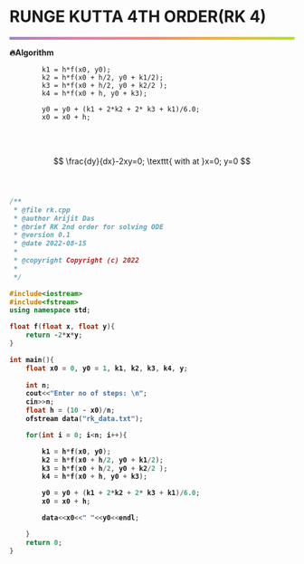 # RUNGE KUTTA 4TH ORDER(RK 4)
<hr style="height: 5px; border: none;background-image: linear-gradient(to right, #a282c6, #f378af, #ff8470, #ffb51a, #a8eb12);">

**🔥Algorithm**


```
        k1 = h*f(x0, y0);
        k2 = h*f(x0 + h/2, y0 + k1/2);
        k3 = h*f(x0 + h/2, y0 + k2/2 );
        k4 = h*f(x0 + h, y0 + k3);

        y0 = y0 + (k1 + 2*k2 + 2* k3 + k1)/6.0;
        x0 = x0 + h;
```

<br><br>

$$ \frac{dy}{dx}-2xy=0; \texttt{ with at }x=0; y=0 $$
<br><br>
<b>

```c++
/**
 * @file rk.cpp
 * @author Arijit Das
 * @brief RK 2nd order for solving ODE
 * @version 0.1
 * @date 2022-08-15
 * 
 * @copyright Copyright (c) 2022
 * 
 */

#include<iostream>
#include<fstream>
using namespace std;

float f(float x, float y){
    return -2*x*y;
}

int main(){
    float x0 = 0, y0 = 1, k1, k2, k3, k4, y;
    
    int n;
    cout<<"Enter no of steps: \n";
    cin>>n;
    float h = (10 - x0)/n;
    ofstream data("rk_data.txt");

    for(int i = 0; i<n; i++){

        k1 = h*f(x0, y0);
        k2 = h*f(x0 + h/2, y0 + k1/2);
        k3 = h*f(x0 + h/2, y0 + k2/2 );
        k4 = h*f(x0 + h, y0 + k3);

        y0 = y0 + (k1 + 2*k2 + 2* k3 + k1)/6.0;
        x0 = x0 + h;

        data<<x0<<" "<<y0<<endl;        

    }
    return 0;
}
```
</b>
